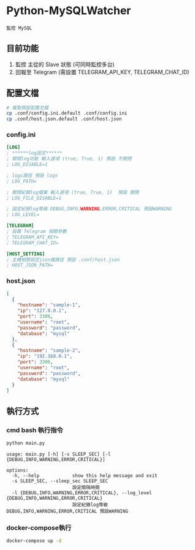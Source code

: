# Python-MySQLWatcher

```
監控 MySQL
```

## 目前功能

1. 監控 主從的 Slave 狀態 (可同時監控多台)
2. 回報至 Telegram (需設置 TELEGRAM_API_KEY, TELEGRAM_CHAT_ID)

## 配置文檔

```bash
# 複製預設配置文檔
cp .conf/config.ini.default .conf/config.ini
cp .conf/host.json.default .conf/host.json
```

### config.ini

```ini
[LOG]
; ******log設定******
; 關閉log功能 輸入選項 (true, True, 1) 預設 不關閉
; LOG_DISABLE=1

; logs路徑 預設 logs
; LOG_PATH=

; 關閉紀錄log檔案 輸入選項 (true, True, 1)  預設 關閉
; LOG_FILE_DISABLE=1

; 設定紀錄log等級 DEBUG,INFO,WARNING,ERROR,CRITICAL 預設WARNING
; LOG_LEVEL=

[TELEGRAM]
; 設置 Telegram 相關參數
; TELEGRAM_API_KEY=
; TELEGRAM_CHAT_ID=

[HOST_SETTING]
; 主機相關設定json檔路徑 預設 .conf/host.json
; HOST_JSON_PATH=
```

### host.json

```json
[
  {
    "hostname": "sample-1",
    "ip": "127.0.0.1",
    "port": 3306,
    "username": "root",
    "password": "password",
    "database": "mysql"
  },
  {
    "hostname": "sample-2",
    "ip": "192.168.0.1",
    "port": 3306,
    "username": "root",
    "password": "password",
    "database": "mysql"
  }
]
```

## 執行方式

### cmd bash 執行指令

```bash
python main.py
```

```
usage: main.py [-h] [-s SLEEP_SEC] [-l {DEBUG,INFO,WARNING,ERROR,CRITICAL}]

options:
  -h, --help            show this help message and exit
  -s SLEEP_SEC, --sleep_sec SLEEP_SEC
                        設定間隔時間
  -l {DEBUG,INFO,WARNING,ERROR,CRITICAL}, --log_level {DEBUG,INFO,WARNING,ERROR,CRITICAL}
                        設定紀錄log等級 DEBUG,INFO,WARNING,ERROR,CRITICAL 預設WARNING
```

### docker-compose執行

```bash
docker-compose up -d
```
